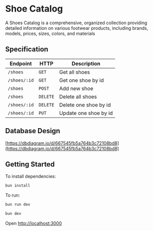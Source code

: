 # Shoe Catalog

A Shoes Catalog is a comprehensive, organized collection providing detailed information on various footwear products, including brands, models, prices, sizes, colors, and materials

## Specification

| Endpoint     | HTTP     | Description           |
| ------------ | -------- | --------------------- |
| `/shoes`     | `GET`    | Get all shoes         |
| `/shoes/:id` | `GET`    | Get one shoe by id    |
| `/shoes`     | `POST`   | Add new shoe          |
| `/shoes`     | `DELETE` | Delete all shoes      |
| `/shoes/:id` | `DELETE` | Delete one shoe by id |
| `/shoes/:id` | `PUT`    | Update one shoe by id |

## Database Design

[https://dbdiagram.io/d/667545fb5a764b3c72108bd8](https://dbdiagram.io/d/667545fb5a764b3c72108bd8)

## Getting Started

To install dependencies:

```sh
bun install
```

To run:

```sh
bun run dev
```

```sh
bun dev
```

Open <http://localhost:3000>

